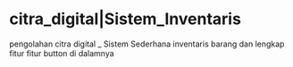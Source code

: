 # citra_digital|Sistem_Inventaris
pengolahan citra digital _ Sistem Sederhana inventaris barang dan lengkap fitur fitur button di dalamnya

